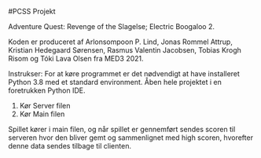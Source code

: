 #PCSS Projekt

Adventure Quest: Revenge of the Slagelse; Electric Boogaloo 2.


Koden er produceret af Arlonsompoon P. Lind, Jonas Rommel Attrup, Kristian Hedegaard Sørensen, Rasmus Valentin Jacobsen,
Tobias Krogh Risom og Tóki Lava Olsen fra MED3 2021.

Instrukser:
For at køre programmet er det nødvendigt at have installeret Python 3.8 med et standard environment. Åben hele projektet
i en foretrukken Python IDE. 

1. Kør Server filen
2. Kør Main filen

Spillet kører i main filen, og når spillet er gennemført sendes scoren til serveren hvor den bliver gemt og sammenlignet
med high scoren, hvorefter denne data sendes tilbage til clienten.

